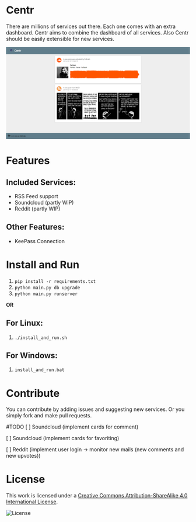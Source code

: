 # Centr
There are millions of services out there. Each one comes with an extra dashboard. Centr aims to combine the dashboard of all services. Also Centr should be easily extensible for new services.

![Image of Centr](/centr.png?raw=true)

# Features
## Included Services:
- RSS Feed support
- Soundcloud (partly WIP)
- Reddit (partly WIP)

## Other Features:
- KeePass Connection

# Install and Run
1. `pip install -r requirements.txt`
2. `python main.py db upgrade`
3. `python main.py runserver`

**OR**

## For Linux:
1. `./install_and_run.sh`
## For Windows:
1. `install_and_run.bat`

# Contribute
You can contribute by adding issues and suggesting new services. Or you simply fork and make pull requests.

#TODO
[ ] Soundcloud (implement cards for comment)

[ ] Soundcloud (implement cards for favoriting)

[ ] Reddit (implement user login -> monitor new mails (new comments and new upvotes))

# License
This work is licensed under a [Creative Commons Attribution-ShareAlike 4.0 International License](http://creativecommons.org/licenses/by-sa/4.0/).

![License](https://i.creativecommons.org/l/by-sa/4.0/88x31.png)
